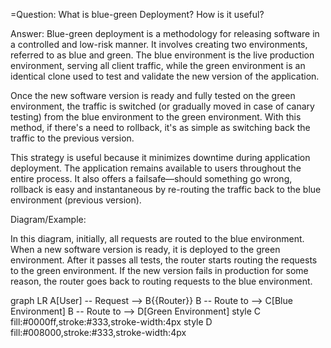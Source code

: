 =Question: What is blue-green Deployment? How is it useful?

Answer: Blue-green deployment is a methodology for releasing software in a controlled and low-risk manner. It involves creating two environments, referred to as blue and green. The blue environment is the live production environment, serving all client traffic, while the green environment is an identical clone used to test and validate the new version of the application.

Once the new software version is ready and fully tested on the green environment, the traffic is switched (or gradually moved in case of canary testing) from the blue environment to the green environment. With this method, if there's a need to rollback, it's as simple as switching back the traffic to the previous version.

This strategy is useful because it minimizes downtime during application deployment. The application remains available to users throughout the entire process. It also offers a failsafe—should something go wrong, rollback is easy and instantaneous by re-routing the traffic back to the blue environment (previous version).

Diagram/Example:


In this diagram, initially, all requests are routed to the blue environment. When a new software version is ready, it is deployed to the green environment. After it passes all tests, the router starts routing the requests to the green environment. If the new version fails in production for some reason, the router goes back to routing requests to the blue environment.

graph LR
A[User] -- Request --> B{{Router}}
B -- Route to --> C[Blue Environment]
B -- Route to --> D[Green Environment]
style C fill:#0000ff,stroke:#333,stroke-width:4px
style D fill:#008000,stroke:#333,stroke-width:4px